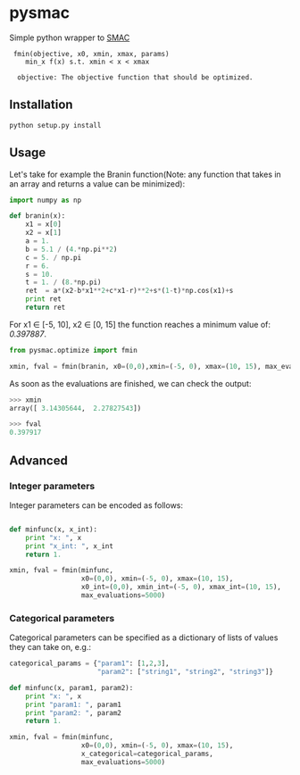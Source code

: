 pysmac
======

Simple python wrapper to [SMAC](http://www.cs.ubc.ca/labs/beta/Projects/SMAC/)

```
 fmin(objective, x0, xmin, xmax, params)
    min_x f(x) s.t. xmin < x < xmax
    
  objective: The objective function that should be optimized.
```

Installation
------------

```
python setup.py install
```
 
Usage
-----

Let's take for example the Branin function(Note: any function that takes in an array and returns a value can be minimized):
```python
import numpy as np

def branin(x):
    x1 = x[0]
    x2 = x[1]
    a = 1.
    b = 5.1 / (4.*np.pi**2)
    c = 5. / np.pi
    r = 6.
    s = 10.
    t = 1. / (8.*np.pi)
    ret  = a*(x2-b*x1**2+c*x1-r)**2+s*(1-t)*np.cos(x1)+s
    print ret
    return ret
```
For x1 ∈ [-5, 10], x2 ∈ [0, 15] the function reaches a minimum value of: *0.397887*.

```python
from pysmac.optimize import fmin

xmin, fval = fmin(branin, x0=(0,0),xmin=(-5, 0), xmax=(10, 15), max_evaluations=5000)
```
As soon as the evaluations are finished, we can check the output:
```python
>>> xmin
array([ 3.14305644,  2.27827543])

>>> fval
0.397917
```

Advanced
--------

### Integer parameters
Integer parameters can be encoded as follows:
```python

def minfunc(x, x_int):
    print "x: ", x
    print "x_int: ", x_int
    return 1.

xmin, fval = fmin(minfunc,
                  x0=(0,0), xmin=(-5, 0), xmax=(10, 15),
                  x0_int=(0,0), xmin_int=(-5, 0), xmax_int=(10, 15),
                  max_evaluations=5000)
```


### Categorical parameters

Categorical parameters can be specified as a dictionary of lists of values they can take on, e.g.:
```python
categorical_params = {"param1": [1,2,3],
                      "param2": ["string1", "string2", "string3"]}

def minfunc(x, param1, param2):
    print "x: ", x
    print "param1: ", param1
    print "param2: ", param2
    return 1.

xmin, fval = fmin(minfunc,
                  x0=(0,0), xmin=(-5, 0), xmax=(10, 15),
                  x_categorical=categorical_params,
                  max_evaluations=5000)
```

